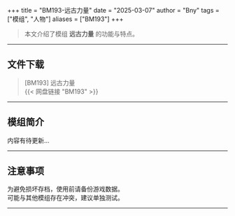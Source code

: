 +++
title = "BM193-远古力量"
date = "2025-03-07"
author = "Bny"
tags = ["模组", "人物"]
aliases = ["BM193"]
+++

> 本文介绍了模组 **远古力量** 的功能与特点。

---

## 文件下载

> [BM193] 远古力量  
{{< 网盘链接 "BM193" >}}  

---

## 模组简介

>  
内容有待更新...  

---

## 注意事项

>  
为避免损坏存档，使用前请备份游戏数据。  
可能与其他模组存在冲突，建议单独测试。  

---

